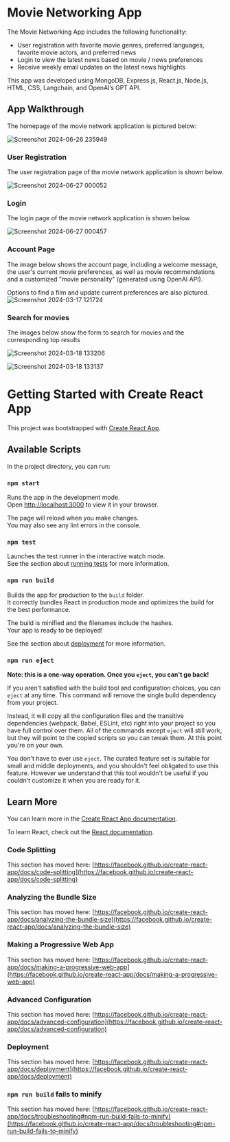 # Movie Networking App

The Movie Networking App includes the following functionality: 
* User registration with favorite movie genres, preferred languages, favorite movie actors, and preferred news
* Login to view the latest news based on movie / news preferences
* Receive weekly email updates on the latest news highlights

This app was developed using MongoDB, Express.js, React.js, Node.js, HTML, CSS, Langchain, and OpenAI’s GPT API.

## App Walkthrough

The homepage of the movie network application is pictured below:

![Screenshot 2024-06-26 235949](https://github.com/user-attachments/assets/a9c7ecb5-8406-47ba-b9fc-eebd2f36be69)

### User Registration

The user registration page of the movie network application is shown below.

![Screenshot 2024-06-27 000052](https://github.com/user-attachments/assets/9a9782b1-ce6f-4e0c-ac9b-4e63b2ca2475)

### Login

The login page of the movie network application is shown below.

![Screenshot 2024-06-27 000457](https://github.com/user-attachments/assets/7182a6f7-095a-4102-a325-9676786d7d36)

### Account Page

The image below shows the account page, including a welcome message, the user's current movie preferences, as well as movie recommendations and a customized "movie personality" (generated using OpenAI API).

Options to find a film and update current preferences are also pictured.
![Screenshot 2024-03-17 121724](https://github.com/rrishi-r/Movie-Network-App/assets/122123501/8baf6caa-05b8-4c13-97dc-6ab5127fb61f)

### Search for movies

The images below show the form to search for movies and the corresponding top results


![Screenshot 2024-03-18 133206](https://github.com/rrishi-r/Movie-Network-App/assets/122123501/38db039e-61c6-40d5-bd22-dcf482116bb0)  


![Screenshot 2024-03-18 133137](https://github.com/rrishi-r/Movie-Network-App/assets/122123501/81ad72ca-c82f-4977-a725-1d0118a4d6df)


# Getting Started with Create React App

This project was bootstrapped with [Create React App](https://github.com/facebook/create-react-app).

## Available Scripts

In the project directory, you can run:

### `npm start`

Runs the app in the development mode.\
Open [http://localhost:3000](http://localhost:3000) to view it in your browser.

The page will reload when you make changes.\
You may also see any lint errors in the console.

### `npm test`

Launches the test runner in the interactive watch mode.\
See the section about [running tests](https://facebook.github.io/create-react-app/docs/running-tests) for more information.

### `npm run build`

Builds the app for production to the `build` folder.\
It correctly bundles React in production mode and optimizes the build for the best performance.

The build is minified and the filenames include the hashes.\
Your app is ready to be deployed!

See the section about [deployment](https://facebook.github.io/create-react-app/docs/deployment) for more information.

### `npm run eject`

**Note: this is a one-way operation. Once you `eject`, you can't go back!**

If you aren't satisfied with the build tool and configuration choices, you can `eject` at any time. This command will remove the single build dependency from your project.

Instead, it will copy all the configuration files and the transitive dependencies (webpack, Babel, ESLint, etc) right into your project so you have full control over them. All of the commands except `eject` will still work, but they will point to the copied scripts so you can tweak them. At this point you're on your own.

You don't have to ever use `eject`. The curated feature set is suitable for small and middle deployments, and you shouldn't feel obligated to use this feature. However we understand that this tool wouldn't be useful if you couldn't customize it when you are ready for it.

## Learn More

You can learn more in the [Create React App documentation](https://facebook.github.io/create-react-app/docs/getting-started).

To learn React, check out the [React documentation](https://reactjs.org/).

### Code Splitting

This section has moved here: [https://facebook.github.io/create-react-app/docs/code-splitting](https://facebook.github.io/create-react-app/docs/code-splitting)

### Analyzing the Bundle Size

This section has moved here: [https://facebook.github.io/create-react-app/docs/analyzing-the-bundle-size](https://facebook.github.io/create-react-app/docs/analyzing-the-bundle-size)

### Making a Progressive Web App

This section has moved here: [https://facebook.github.io/create-react-app/docs/making-a-progressive-web-app](https://facebook.github.io/create-react-app/docs/making-a-progressive-web-app)

### Advanced Configuration

This section has moved here: [https://facebook.github.io/create-react-app/docs/advanced-configuration](https://facebook.github.io/create-react-app/docs/advanced-configuration)

### Deployment

This section has moved here: [https://facebook.github.io/create-react-app/docs/deployment](https://facebook.github.io/create-react-app/docs/deployment)

### `npm run build` fails to minify

This section has moved here: [https://facebook.github.io/create-react-app/docs/troubleshooting#npm-run-build-fails-to-minify](https://facebook.github.io/create-react-app/docs/troubleshooting#npm-run-build-fails-to-minify)



